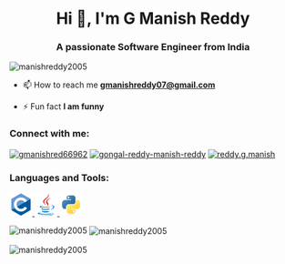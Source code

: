 <h1 align="center">Hi 👋, I'm G Manish Reddy</h1>
<h3 align="center">A passionate Software Engineer from India</h3>

<p align="left"> <img src="https://komarev.com/ghpvc/?username=manishreddy2005&label=Profile%20views&color=0e75b6&style=flat" alt="manishreddy2005" /> </p>

- 📫 How to reach me **gmanishreddy07@gmail.com**

- ⚡ Fun fact **I am funny**

<h3 align="left">Connect with me:</h3>
<p align="left">
<a href="https://twitter.com/gmanishred66962" target="blank"><img align="center" src="https://raw.githubusercontent.com/rahuldkjain/github-profile-readme-generator/master/src/images/icons/Social/twitter.svg" alt="gmanishred66962" height="30" width="40" /></a>
<a href="https://linkedin.com/in/gongal-reddy-manish-reddy" target="blank"><img align="center" src="https://raw.githubusercontent.com/rahuldkjain/github-profile-readme-generator/master/src/images/icons/Social/linked-in-alt.svg" alt="gongal-reddy-manish-reddy" height="30" width="40" /></a>
<a href="https://instagram.com/reddy.g.manish" target="blank"><img align="center" src="https://raw.githubusercontent.com/rahuldkjain/github-profile-readme-generator/master/src/images/icons/Social/instagram.svg" alt="reddy.g.manish" height="30" width="40" /></a>
</p>

<h3 align="left">Languages and Tools:</h3>
<p align="left"> <a href="https://www.cprogramming.com/" target="_blank" rel="noreferrer"> <img src="https://raw.githubusercontent.com/devicons/devicon/master/icons/c/c-original.svg" alt="c" width="40" height="40"/> </a> <a href="https://www.java.com" target="_blank" rel="noreferrer"> <img src="https://raw.githubusercontent.com/devicons/devicon/master/icons/java/java-original.svg" alt="java" width="40" height="40"/> </a> <a href="https://www.python.org" target="_blank" rel="noreferrer"> <img src="https://raw.githubusercontent.com/devicons/devicon/master/icons/python/python-original.svg" alt="python" width="40" height="40"/> </a> </p>

<p><img align="left" src="https://github-readme-stats.vercel.app/api/top-langs?username=manishreddy2005&show_icons=true&locale=en&layout=compact" alt="manishreddy2005" /></p>

<p>&nbsp;<img align="center" src="https://github-readme-stats.vercel.app/api?username=manishreddy2005&show_icons=true&locale=en" alt="manishreddy2005" /></p>

<p><img align="center" src="https://github-readme-streak-stats.herokuapp.com/?user=manishreddy2005&" alt="manishreddy2005" /></p>
